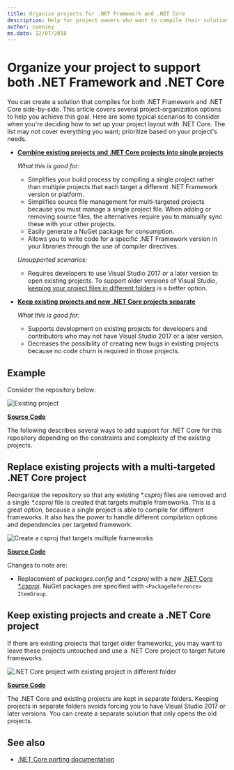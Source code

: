 ```yaml
---
title: Organize projects for .NET Framework and .NET Core
description: Help for project owners who want to compile their solution against .NET Framework and .NET Core side-by-side.
author: conniey
ms.date: 12/07/2018
---
```

# Organize your project to support both .NET Framework and .NET Core

You can create a solution that compiles for both .NET Framework and .NET Core side-by-side. This article covers several project-organization options to help you achieve this goal. Here are some typical scenarios to consider when you're deciding how to set up your project layout with .NET Core. The list may not cover everything you want; prioritize based on your project's needs.

- [**Combine existing projects and .NET Core projects into single projects**](#replace-existing-projects-with-a-multi-targeted-net-core-project)

  *What this is good for:*
  - Simplifies your build process by compiling a single project rather than multiple projects that each target a different .NET Framework version or platform.
  - Simplifies source file management for multi-targeted projects because you must manage a single project file. When adding or removing source files, the alternatives require you to manually sync these with your other projects.
  - Easily generate a NuGet package for consumption.
  - Allows you to write code for a specific .NET Framework version in your libraries through the use of compiler directives.

  *Unsupported scenarios:*
  - Requires developers to use Visual Studio 2017 or a later version to open existing projects. To support older versions of Visual Studio, [keeping your project files in different folders](#support-vs) is a better option.

- <a name="support-vs"></a>[**Keep existing projects and new .NET Core projects separate**](#keep-existing-projects-and-create-a-net-core-project)

  *What this is good for:*
  - Supports development on existing projects for developers and contributors who may not have Visual Studio 2017 or a later version.
  - Decreases the possibility of creating new bugs in existing projects because no code churn is required in those projects.

## Example

Consider the repository below:

![Existing project](./media/project-structure/existing-project-structure.png)

[**Source Code**](https://github.com/dotnet/samples/tree/main/framework/libraries/migrate-library/)

The following describes several ways to add support for .NET Core for this repository depending on the constraints and complexity of the existing projects.

## Replace existing projects with a multi-targeted .NET Core project

Reorganize the repository so that any existing *\*.csproj* files are removed and a single *\*.csproj* file is created that targets multiple frameworks. This is a great option, because a single project is able to compile for different frameworks. It also has the power to handle different compilation options and dependencies per targeted framework.

![Create a csproj that targets multiple frameworks](./media/project-structure/multi-targeted-project.png)

[**Source Code**](https://github.com/dotnet/samples/tree/main/framework/libraries/migrate-library-csproj/)

Changes to note are:

- Replacement of *packages.config* and *\*.csproj* with a new [.NET Core *\*.csproj*](https://github.com/dotnet/samples/tree/main/framework/libraries/migrate-library-csproj/src/Car/Car.csproj). NuGet packages are specified with `<PackageReference> ItemGroup`.

## Keep existing projects and create a .NET Core project

If there are existing projects that target older frameworks, you may want to leave these projects untouched and use a .NET Core project to target future frameworks.

![.NET Core project with existing project in different folder](./media/project-structure/separate-projects-same-source.png)

[**Source Code**](https://github.com/dotnet/samples/tree/main/framework/libraries/migrate-library-csproj-keep-existing/)

The .NET Core and existing projects are kept in separate folders. Keeping projects in separate folders avoids forcing you to have Visual Studio 2017 or later versions. You can create a separate solution that only opens the old projects.

## See also

- [.NET Core porting documentation](index.md)
